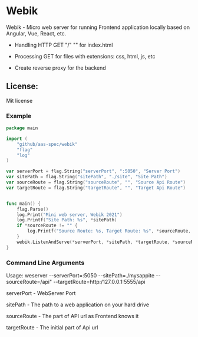 # Webik

Webik - Micro web server for running Frontend application locally based on Angular, Vue, React, etc.

- Handling HTTP GET "/" "" for index.html

- Processing GET for files with extensions: css, html, js, etc

- Create reverse proxy for the backend

## License: 
Mit license
 


### Example

``` go
package main

import (
	"github/aas-spec/webik"
	"flag"
	"log"
)

var serverPort = flag.String("serverPort", ":5050", "Server Port")
var sitePath = flag.String("sitePath", "./site", "Site Path")
var sourceRoute = flag.String("sourceRoute", "", "Source Api Route")
var targetRoute = flag.String("targetRoute", "", "Target Api Route")


func main() {
	flag.Parse()
	log.Print("Mini web server, Webik 2021")
	log.Printf("Site Path: %s", *sitePath)
	if *sourceRoute != "" {
		log.Printf("Source Route: %s, Target Route: %s", *sourceRoute, *targetRoute)
	}
	webik.ListenAndServe(*serverPort, *sitePath, *targetRoute, *sourceRoute)
}
```

### Command Line Arguments

Usage: weserver --serverPort=:5050 --sitePath=./mysappite --sourceRoute=/api" --targetRoute=http:/127.0.0.1:5555/api

serverPort - WebServer Port 

sitePath - The path to a web application on your hard drive 

sourceRoute - The part of API url as Frontend knows it 

targetRoute - The initial part of Api url
